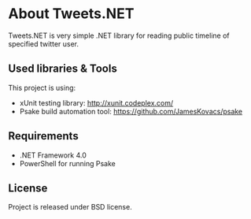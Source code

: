 About Tweets.NET
=============
Tweets.NET is very simple .NET library for reading public timeline of specified twitter user.

Used libraries & Tools
-----------------
This project is using: 

* xUnit testing library: http://xunit.codeplex.com/
* Psake build automation tool: https://github.com/JamesKovacs/psake

Requirements
------------
* .NET Framework 4.0
* PowerShell for running Psake

License
-------
Project is released under BSD license.

